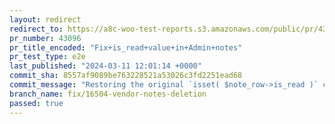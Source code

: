 ```yaml
---
layout: redirect
redirect_to: https://a8c-woo-test-reports.s3.amazonaws.com/public/pr/43096/e2e/index.html
pr_number: 43096
pr_title_encoded: "Fix+is_read+value+in+Admin+notes"
pr_test_type: e2e
last_published: "2024-03-11 12:01:14 +0000"
commit_sha: 8557af9089be763228521a53026c3fd2251ead68
commit_message: "Restoring the original `isset( $note_row->is_read )` condition. I bel…"
branch_name: fix/16504-vendor-notes-deletion
passed: true
---
```

